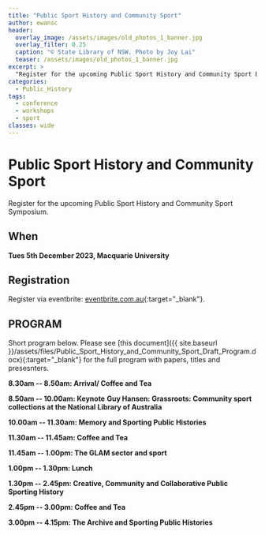```yaml
---
title: "Public Sport History and Community Sport"
author: ewansc
header:
  overlay_image: /assets/images/old_photos_1_banner.jpg
  overlay_filter: 0.25
  caption: "© State Library of NSW. Photo by Joy Lai"
  teaser: /assets/images/old_photos_1_banner.jpg
excerpt: >
  "Register for the upcoming Public Sport History and Community Sport Event"
categories:
  - Public_History
tags:
  - conference
  - workshops
  - sport
classes: wide
---
```

# Public Sport History and Community Sport
Register for the upcoming Public Sport History and Community Sport Symposium. 

## When
**Tues 5th December 2023, Macquarie University**

## Registration
Register via eventbrite: [eventbrite.com.au](https://www.eventbrite.com.au/e/public-sport-history-and-community-sport-tickets-753040974827){:target="_blank"}.

## PROGRAM
Short program below. Please see [this document]({{ site.baseurl }}/assets/files/Public_Sport_History_and_Community_Sport_Draft_Program.docx){:target="_blank"} for the full program with papers, titles and presesnters.

**8.30am -- 8.50am: Arrival/ Coffee and Tea**

**8.50am -- 10.00am: Keynote**
**Guy Hansen: Grassroots: Community sport collections at the National Library of Australia**

**10.00am -- 11.30am: Memory and Sporting Public Histories**

**11.30am -- 11.45am: Coffee and Tea**

**11.45am -- 1.00pm: The GLAM sector and sport**

**1.00pm -- 1.30pm: Lunch**

**1.30pm -- 2.45pm: Creative, Community and Collaborative Public Sporting History**

**2.45pm -- 3.00pm: Coffee and Tea**

**3.00pm -- 4.15pm: The Archive and Sporting Public Histories**
